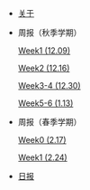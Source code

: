 * [关于](./README.md)


<!-- * 研发日志

  * [准备工作](./docs/研发日志/准备工作.md)
  * [littlefs源码理解](./docs/研发日志/littlefs源码理解.md)
  * [lfs-utils的移植](./docs/研发日志/lfs-utils的移植.md) -->

* 周报（秋季学期）

    [Week1 (12.09)](<docs/fall/Week1 (12.09).md>)

    [Week2 (12.16)](<docs/fall/Week2 (12.16).md>)

    [Week3-4 (12.30)](<docs/fall/Week3-4 (12.30).md>)

    [Week5-6 (1.13)](<docs/fall/Week5-6 (01.13).md>)

* 周报（春季学期）
    
    [Week0 (2.17)](<docs/spring/Week0 (2.17).md>)
    
    [Week1 (2.24)](<docs/spring/Week1 (2.24).md>)


* [日报](<docs/daily/note.md>)